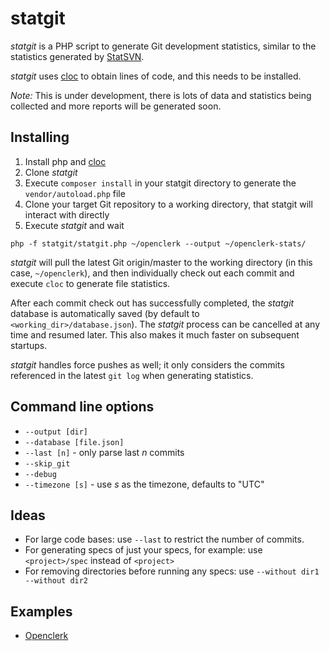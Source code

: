 statgit
=======

_statgit_ is a PHP script to generate Git development statistics,
similar to the statistics generated by [StatSVN](http://www.statsvn.org/).

_statgit_ uses [cloc](http://cloc.sourceforge.net/) to obtain lines of code, and this needs to
be installed.

_Note:_ This is under development, there is lots of data and statistics being collected and more reports
will be generated soon.

## Installing

1. Install php and [cloc](http://cloc.sourceforge.net/)
1. Clone _statgit_
1. Execute `composer install` in your statgit directory to generate the `vendor/autoload.php` file
1. Clone your target Git repository to a working directory, that statgit will interact with directly
1. Execute _statgit_ and wait

```
php -f statgit/statgit.php ~/openclerk --output ~/openclerk-stats/
```

_statgit_ will pull the latest Git origin/master to the working directory (in this case, `~/openclerk`),
and then individually check out each commit and execute `cloc` to generate file statistics.

After each commit check out has successfully completed, the _statgit_ database is automatically saved
(by default to `<working_dir>/database.json`). The _statgit_ process can be cancelled at any time and
resumed later. This also makes it much faster on subsequent startups.

_statgit_ handles force pushes as well; it only considers the commits referenced in the latest `git log`
when generating statistics.

## Command line options

* `--output [dir]`
* `--database [file.json]`
* `--last [n]` - only parse last _n_ commits
* `--skip_git`
* `--debug`
* `--timezone [s]` - use _s_ as the timezone, defaults to "UTC"

## Ideas

* For large code bases: use `--last` to restrict the number of commits.
* For generating specs of just your specs, for example: use `<project>/spec` instead of `<project>`
* For removing directories before running any specs: use `--without dir1 --without dir2`

## Examples

* [Openclerk](http://openclerk.org/statgit/)
